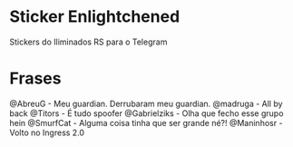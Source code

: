 # Sticker Enlightchened
Stickers do Iliminados RS para o Telegram

# Frases
@AbreuG - Meu guardian. Derrubaram meu guardian.
@madruga - All by back
@Titors - É tudo spoofer
@Gabrielziks - Olha que fecho esse grupo hein
@SmurfCat - Alguma coisa tinha que ser grande né?!
@Maninhosr - Volto no Ingress 2.0
